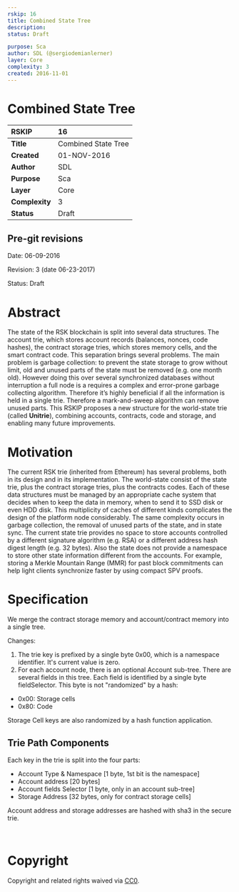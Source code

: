```yaml
---
rskip: 16
title: Combined State Tree 
description: 
status: Draft

purpose: Sca
author: SDL (@sergiodemianlerner)
layer: Core
complexity: 3
created: 2016-11-01
---
```


# Combined State Tree

|RSKIP          |16           |
| :------------ |:-------------|
|**Title**      |Combined State Tree |
|**Created**    |01-NOV-2016 |
|**Author**     |SDL |
|**Purpose**    |Sca |
|**Layer**      |Core |
|**Complexity** |3 |
|**Status**     |Draft |

## Pre-git revisions

Date: 06-09-2016

Revision: 3 (date 06-23-2017)

Status: Draft

# **Abstract**

The state of the RSK blockchain is split into several data structures. The account trie, which stores account records (balances, nonces, code hashes), the contract storage tries, which stores memory cells, and the smart contract code. This separation brings several problems. The main problem is garbage collection: to prevent the state storage to grow without limit, old and unused parts of the state must be removed (e.g. one month old). However doing this over several synchronized databases without interruption a full node is a requires a complex and error-prone garbage collecting algorithm. Therefore it’s highly beneficial if all the information is held in a single trie. Therefore a mark-and-sweep algorithm can remove unused parts. This RSKIP proposes a new structure for the world-state trie (called **Unitrie**), combining accounts, contracts, code  and storage, and enabling many future improvements.

# **Motivation**

The current RSK trie (inherited from Ethereum) has several problems, both in its design and in its implementation. The world-state consist of the state trie, plus the contract storage tries, plus the contracts codes. Each of these data structures must be  managed by an appropriate cache system that decides when to keep the data in memory, when to send it to SSD disk or even HDD disk. This multiplicity of caches of different kinds complicates the design of the platform node considerably. The same complexity occurs in garbage collection, the removal of unused parts of the state, and in state sync.
The current state trie provides no space to store accounts controlled by a different signature algorithm (e.g. RSA) or a different address hash digest length (e.g. 32 bytes). Also the state does not provide a namespace to store other state information different from the accounts. For example, storing a Merkle Mountain Range (MMR) for past block commitments can help light clients synchronize faster by using compact SPV proofs.


# **Specification**

We merge the contract storage memory and account/contract memory into a single tree.

Changes:

1. The trie key is prefixed by a single byte 0x00, which is a namespace identifier. It's current value is zero.
2. For each account node, there is an optional Account sub-tree.  There are several fields in this tree. Each field is identified by a single byte fieldSelector. This byte is not "randomized" by a hash:
 * 0x00: Storage cells
 * 0x80: Code

Storage Cell keys are also randomized by a hash function application.

## Trie Path Components 

Each key in the trie is split into the four parts:

* Account Type & Namespace [1 byte, 1st bit is the namespace]
* Account address [20 bytes]
* Account fields Selector [1 byte, only in an account sub-tree]
* Storage Address [32 bytes, only for contract storage cells]

Account address and storage addresses are hashed with sha3 in the secure trie. 

 

# **Copyright**

Copyright and related rights waived via [CC0](https://creativecommons.org/publicdomain/zero/1.0/).
